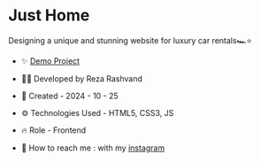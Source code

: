 # Just Home

Designing a unique and stunning website for luxury car rentals🏎⭐

- ✨ [Demo Project](https://reza-developer01.github.io/CarRent/)

- 👨‍💻 Developed by Reza Rashvand

- 📅 Created - 2024 - 10 - 25

- ⚙️ Technologies Used - HTML5, CSS3, JS

- 🔥 Role - Frontend

- 🤝 How to reach me : with my [instagram](https://www.instagram.com/amirreza_rashvand_developer)
